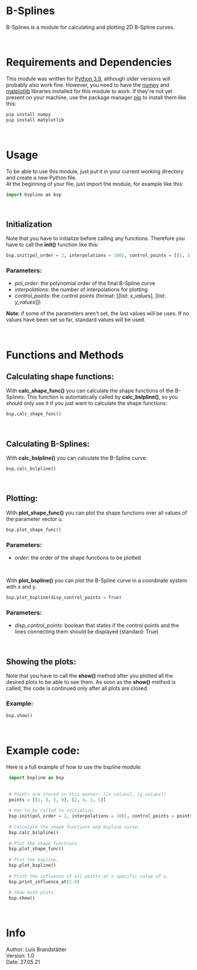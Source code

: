 # B-Splines
 B-Splines is a module for calculating and plotting 2D B-Spline curves. 

<br>

# Requirements and Dependencies
 This module was written for [Python 3.9](https://www.python.org/), although older versions will probably also work fine. However, you need to have the [numpy](https://numpy.org/) and [matplotlib](https://matplotlib.org/) libraries installed for this module to work. 
 If they're not yet present on your machine, use the package manager [pip](https://pip.pypa.io/en/stable/) to install them like this: 

 ```bash
 pip install numpy
 pip install matplotlib
 ```
<br>

# Usage
 To be able to use this module, just put it in your current working directory and create a new Python file.  
 At the beginning of your file, just import the module, for example like this:

 ```python
 import bspline as bsp
 ```
<br>

## Initialization
 Note that you have to initialize before calling any functions. Therefore you have to call the **init()** function like this:

 ```python
 bsp.init(pol_order = 2, interpolations = 1001, control_points = [[1, 3, 5, 9], [2, 4, 1, 5]])
 ```
### Parameters:
  - *pol_order*: the polynomial order of the final B-Spline curve
  - *interpolations*: the number of interpolations for plotting
  - *control_points*: the control points (format: \[\[list: *x_values*\], \[list: *y_values*\]\])

 **Note**: if some of the parameters aren't set, the last values will be uses. If no values have been set so far, standard values will be used.

<br>

# Functions and Methods

## Calculating shape functions:
 With **calc_shape_func()** you can calculate the shape functions of the B-Splines. This function is automatically called by **calc_bslpline()**, so you should only use it if you just want to calculate the shape functions:

 ```python
 bsp.calc_shape_func()
 ```
<br>

## Calculating B-Splines:
 With **calc_bslpline()** you can calculate the B-Spline curve:

 ```python
 bsp.calc_bslpline()
 ```
<br>

## Plotting:
 With **plot_shape_func()**  you can plot the shape functions over all values of the parameter vector u.

 ```python
 bsp.plot_shape_func()
 ```
 ### Parameters: 
 - *order*: the order of the shape functions to be plotted

 <br>
 
 With **plot_bspline()** you can plot the B-Spline curve in a coordinate system with x and y.

 ```python
 bsp.plot_bspline(disp_control_points = True)
 ```

 ### Parameters:
  - *disp_control_points*: boolean that states if the control points and the lines connecting them should be displayed (standard: True)  

<br>

## Showing the plots:
 Note that you have to call the **show()** method after you plotted all the desired plots to be able to see them. As soon as the **show()** method is called, the code is continued only after all plots are closed.   

 ### Example: 
 ```python
 bsp.show()
 ```

<br>
 
 # Example code:
  Here is a full example of how to use the bspline module:
 
 ```python
  import bspline as bsp
  
  
  # Points are stored in this manner: [[x_values], [y_values]]
  points = [[1, 3, 5, 9], [2, 4, 1, 5]]
  
  # Has to be called to initialize.
  bsp.init(pol_order = 2, interpolations = 1001, control_points = points)
  
  # Calculate the shape functions and bspline curve.
  bsp.calc_bslpline()
  
  # Plot the shape functions.
  bsp.plot_shape_func()
  
  # Plot the bspline.
  bsp.plot_bspline()
  
  # Print the influence of all points at a specific value of u.
  bsp.print_influence_at(1.0)
  
  # Show both plots.
  bsp.show()
 ```

<br>

# Info
Author: Luis Brandstätter  
Version: 1.0  
Date: 27.05.21  
